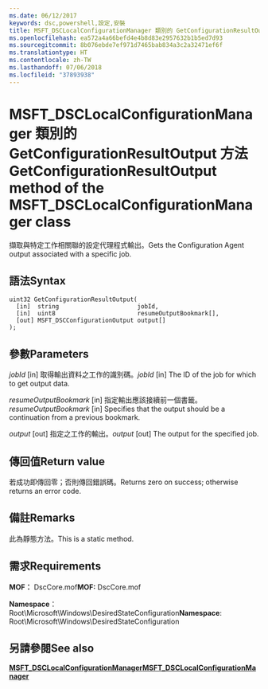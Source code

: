 ```yaml
---
ms.date: 06/12/2017
keywords: dsc,powershell,設定,安裝
title: MSFT_DSCLocalConfigurationManager 類別的 GetConfigurationResultOutput 方法
ms.openlocfilehash: ea572a4a66befd4e4b8d83e2957632b1b5ed7d93
ms.sourcegitcommit: 8b076ebde7ef971d7465bab834a3c2a32471ef6f
ms.translationtype: HT
ms.contentlocale: zh-TW
ms.lasthandoff: 07/06/2018
ms.locfileid: "37893938"
---
```

# <a name="getconfigurationresultoutput-method-of-the-msftdsclocalconfigurationmanager-class"></a><span data-ttu-id="1b0c4-103">MSFT_DSCLocalConfigurationManager 類別的 GetConfigurationResultOutput 方法</span><span class="sxs-lookup"><span data-stu-id="1b0c4-103">GetConfigurationResultOutput method of the MSFT_DSCLocalConfigurationManager class</span></span>

<span data-ttu-id="1b0c4-104">擷取與特定工作相關聯的設定代理程式輸出。</span><span class="sxs-lookup"><span data-stu-id="1b0c4-104">Gets the Configuration Agent output associated with a specific job.</span></span>

## <a name="syntax"></a><span data-ttu-id="1b0c4-105">語法</span><span class="sxs-lookup"><span data-stu-id="1b0c4-105">Syntax</span></span>

```mof
uint32 GetConfigurationResultOutput(
  [in]  string                      jobId,
  [in]  uint8                       resumeOutputBookmark[],
  [out] MSFT_DSCConfigurationOutput output[]
);
```

## <a name="parameters"></a><span data-ttu-id="1b0c4-106">參數</span><span class="sxs-lookup"><span data-stu-id="1b0c4-106">Parameters</span></span>

<span data-ttu-id="1b0c4-107">*jobId* \[in\] 取得輸出資料之工作的識別碼。</span><span class="sxs-lookup"><span data-stu-id="1b0c4-107">*jobId* \[in\] The ID of the job for which to get output data.</span></span>

<span data-ttu-id="1b0c4-108">*resumeOutputBookmark* \[in\] 指定輸出應該接續前一個書籤。</span><span class="sxs-lookup"><span data-stu-id="1b0c4-108">*resumeOutputBookmark* \[in\] Specifies that the output should be a continuation from a previous bookmark.</span></span>

<span data-ttu-id="1b0c4-109">*output* \[out\] 指定之工作的輸出。</span><span class="sxs-lookup"><span data-stu-id="1b0c4-109">*output* \[out\] The output for the specified job.</span></span>

## <a name="return-value"></a><span data-ttu-id="1b0c4-110">傳回值</span><span class="sxs-lookup"><span data-stu-id="1b0c4-110">Return value</span></span>

<span data-ttu-id="1b0c4-111">若成功即傳回零；否則傳回錯誤碼。</span><span class="sxs-lookup"><span data-stu-id="1b0c4-111">Returns zero on success; otherwise returns an error code.</span></span>

## <a name="remarks"></a><span data-ttu-id="1b0c4-112">備註</span><span class="sxs-lookup"><span data-stu-id="1b0c4-112">Remarks</span></span>

<span data-ttu-id="1b0c4-113">此為靜態方法。</span><span class="sxs-lookup"><span data-stu-id="1b0c4-113">This is a static method.</span></span>

## <a name="requirements"></a><span data-ttu-id="1b0c4-114">需求</span><span class="sxs-lookup"><span data-stu-id="1b0c4-114">Requirements</span></span>

<span data-ttu-id="1b0c4-115">**MOF：** DscCore.mof</span><span class="sxs-lookup"><span data-stu-id="1b0c4-115">**MOF:** DscCore.mof</span></span>

<span data-ttu-id="1b0c4-116">**Namespace**：Root\Microsoft\Windows\DesiredStateConfiguration</span><span class="sxs-lookup"><span data-stu-id="1b0c4-116">**Namespace**: Root\Microsoft\Windows\DesiredStateConfiguration</span></span>

## <a name="see-also"></a><span data-ttu-id="1b0c4-117">另請參閱</span><span class="sxs-lookup"><span data-stu-id="1b0c4-117">See also</span></span>

[<span data-ttu-id="1b0c4-118">**MSFT_DSCLocalConfigurationManager**</span><span class="sxs-lookup"><span data-stu-id="1b0c4-118">**MSFT_DSCLocalConfigurationManager**</span></span>](msft-dsclocalconfigurationmanager.md)